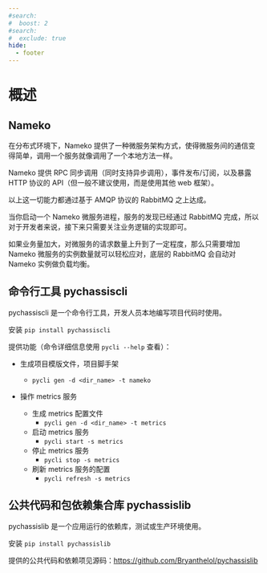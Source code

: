 ```yaml
---
#search:
#  boost: 2 
#search:
#  exclude: true
hide:
  - footer
---
```


# 概述

## Nameko

在分布式环境下，Nameko 提供了一种微服务架构方式，使得微服务间的通信变得简单，调用一个服务就像调用了一个本地方法一样。

Nameko 提供 RPC 同步调用（同时支持异步调用），事件发布/订阅，以及暴露 HTTP 协议的 API（但一般不建议使用，而是使用其他 web 框架）。

以上这一切能力都通过基于 AMQP 协议的 RabbitMQ 之上达成。

当你启动一个 Nameko 微服务进程，服务的发现已经通过 RabbitMQ 完成，所以对于开发者来说，接下来只需要关注业务逻辑的实现即可。

如果业务量加大，对微服务的请求数量上升到了一定程度，那么只需要增加 Nameko 微服务的实例数量就可以轻松应对，底层的 RabbitMQ 会自动对 Nameko 实例做负载均衡。

## 命令行工具 pychassiscli

pychassiscli 是一个命令行工具，开发人员本地编写项目代码时使用。

安装 `pip install pychassiscli`

提供功能（命令详细信息使用 `pycli --help` 查看）：

- 生成项目模版文件，项目脚手架
	- `pycli gen -d <dir_name> -t nameko`
  
- 操作 metrics 服务
    - 生成 metrics 配置文件
		- `pycli gen -d <dir_name> -t metrics`
	- 启动 metrics 服务
		- `pycli start -s metrics`
	- 停止 metrics 服务
		- `pycli stop -s metrics`
	- 刷新 metrics 服务的配置
		- `pycli refresh -s metrics `

## 公共代码和包依赖集合库 pychassislib

pychassislib 是一个应用运行的依赖库，测试或生产环境使用。


安装 `pip install pychassislib`

提供的公共代码和依赖项见源码：https://github.com/Bryanthelol/pychassislib


